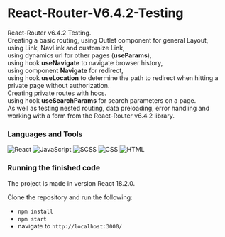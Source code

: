 # React-Router-V6.4.2-Testing
React-Router v6.4.2 Testing.  
Creating a basic routing, using Outlet component for general Layout,  
using Link, NavLink and customize Link,  
using dynamics url for other pages (**useParams**),  
using hook **useNavigate** to navigate browser history,  
using component **Navigate** for redirect,  
using hook **useLocation** to determine the path to redirect when hitting a private page without authorization.  
Creating private routes with hocs.  
using hook **useSearchParams** for search parameters on a page.  
As well as testing nested routing, data preloading, error handling and working with a form from the React-Router v6.4.2 library.  



### Languages and Tools
![React](https://img.shields.io/badge/-React-4d4d4d?style=for-the-badge&logo=React&logoColor=00d8ff)
![JavaScript](https://img.shields.io/badge/-JavaScript-4d4d4d?style=for-the-badge&logo=JavaScript&logoColor=f7dc1c)
![SCSS](https://img.shields.io/badge/-SCSS-4d4d4d?style=for-the-badge&logo=Sass&logoColor=be608b)
![CSS](https://img.shields.io/badge/-CSS-4d4d4d?style=for-the-badge&logo=CSS3&logoColor=264de4)
![HTML](https://img.shields.io/badge/-HTML-4d4d4d?style=for-the-badge&logo=HTML5&logoColor=e44d26)  

### Running the finished code
The project is made in version React 18.2.0.

Clone the repository and run the following:
* `npm install`
* `npm start`
* navigate to `http://localhost:3000/`
